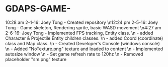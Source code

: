 # GDAPS-GAME-
10:28 am 2-1-16: Joey Tong - Created repository
\n12:24 pm 2-5-16: Joey Tong - Game skeleton, Rendering sprite, basic WASD movement
\n4:27 am 2-6-16: Joey Tong - Implemented FPS tracking, Entity class.
\n                          - added Character & Projectile Entity children classes.
\n                          - added Coord (coordinate) class and Map class.
\n			  - Created Developer's Console (windows console)
\n			  - Added "NoTexture.png" texture and loaded to content
\n			  - Implemented autosize window
\n			  - Set game refresh rate to 120hz
\n			  - Removed placeholder "sm.png" texture
                            

